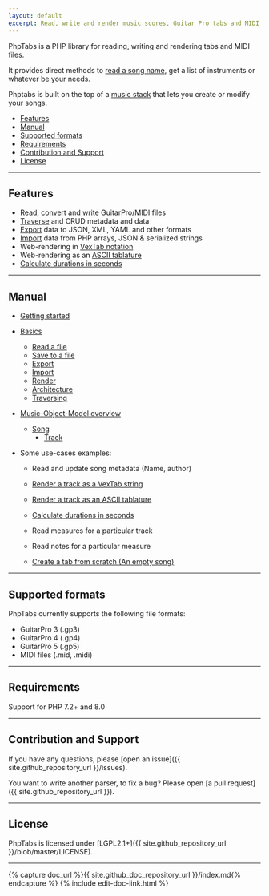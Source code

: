```yaml
---
layout: default
excerpt: Read, write and render music scores, Guitar Pro tabs and MIDI files.
---
```


PhpTabs is a PHP library for reading, writing and rendering tabs and MIDI files.

It provides direct methods to [read a song name](music-song.html#getname), get a list of instruments or whatever be your needs.

Phptabs is built on the top of a [music stack](phptabs.html) that lets you create or modify your songs.

- [Features](#features)
- [Manual](#manual)
- [Supported formats](#supported-formats)
- [Requirements](#requirements)
- [Contribution and Support](#contribution-and-support)
- [License](#license)

------------------------------------------------------------------------

## Features

- [Read](basics.html#read-from-a-file), [convert](basics.html#convert) and [write](basics.html#save-to-a-file) GuitarPro/MIDI files
- [Traverse](basics.html#traversing) and CRUD metadata and data
- [Export](basics.html#export-data) data to JSON, XML, YAML and other formats
- [Import](basics.html#import-data) data from PHP arrays, JSON & serialized strings
- Web-rendering in [VexTab notation](render-as-vextab.html)
- Web-rendering as an [ASCII tablature](render-as-an-ascii-tab.html)
- [Calculate durations in seconds](calculate-measure-and-beat-durations-in-seconds.html)

------------------------------------------------------------------------

## Manual

- [Getting started](/getting-started.html)

- [Basics](basics.html)
  - [Read a file](basics.html#read-from-a-file)
  - [Save to a file](basics.html#save-to-a-file)
  - [Export](basics.html#export-data)
  - [Import](basics.html#import-data)
  - [Render](basics.html#render)
  - [Architecture](basics.html#architecture)
  - [Traversing](basics.html#traversing)


- [Music-Object-Model overview](phptabs.html)
  - [Song](music-song.html)
    - [Track](music-track.html)

- Some use-cases examples:

  - Read and update song metadata (Name, author)

  - [Render a track as a VexTab string](render-as-vextab.html)
  
  - [Render a track as an ASCII tablature](render-as-an-ascii-tab.html)

  - [Calculate durations in seconds](calculate-measure-and-beat-durations-in-seconds.html)

  - Read measures for a particular track

  - Read notes for a particular measure

  - [Create a tab from scratch (An empty song)](create-a-tablature-from-scratch.html)

------------------------------------------------------------------------

## Supported formats

PhpTabs currently supports the following file formats:

- GuitarPro 3 (.gp3)
- GuitarPro 4 (.gp4)
- GuitarPro 5 (.gp5)
- MIDI files (.mid, .midi)

------------------------------------------------------------------------

## Requirements

Support for PHP 7.2+ and 8.0

------------------------------------------------------------------------

## Contribution and Support

If you have any questions, please [open an issue]({{ site.github_repository_url }}/issues).

You want to write another parser, to fix a bug? Please open [a pull request]({{ site.github_repository_url }}).

------------------------------------------------------------------------

## License

PhpTabs is licensed under [LGPL2.1+]({{ site.github_repository_url }}/blob/master/LICENSE).

------------------------------------------------------------------------

{% capture doc_url %}{{ site.github_doc_repository_url }}/index.md{% endcapture %}
{% include edit-doc-link.html %}
